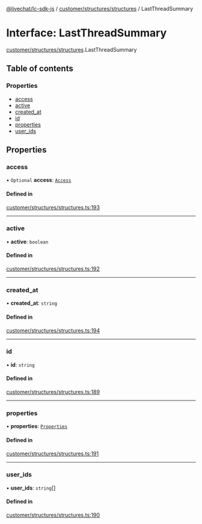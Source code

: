 [@livechat/lc-sdk-js](../README.md) / [customer/structures/structures](../modules/customer_structures_structures.md) / LastThreadSummary

# Interface: LastThreadSummary

[customer/structures/structures](../modules/customer_structures_structures.md).LastThreadSummary

## Table of contents

### Properties

- [access](customer_structures_structures.LastThreadSummary.md#access)
- [active](customer_structures_structures.LastThreadSummary.md#active)
- [created\_at](customer_structures_structures.LastThreadSummary.md#created_at)
- [id](customer_structures_structures.LastThreadSummary.md#id)
- [properties](customer_structures_structures.LastThreadSummary.md#properties)
- [user\_ids](customer_structures_structures.LastThreadSummary.md#user_ids)

## Properties

### access

• `Optional` **access**: [`Access`](customer_structures_structures.Access.md)

#### Defined in

[customer/structures/structures.ts:193](https://github.com/livechat/lc-sdk-js/blob/a921f8a/src/customer/structures/structures.ts#L193)

___

### active

• **active**: `boolean`

#### Defined in

[customer/structures/structures.ts:192](https://github.com/livechat/lc-sdk-js/blob/a921f8a/src/customer/structures/structures.ts#L192)

___

### created\_at

• **created\_at**: `string`

#### Defined in

[customer/structures/structures.ts:194](https://github.com/livechat/lc-sdk-js/blob/a921f8a/src/customer/structures/structures.ts#L194)

___

### id

• **id**: `string`

#### Defined in

[customer/structures/structures.ts:189](https://github.com/livechat/lc-sdk-js/blob/a921f8a/src/customer/structures/structures.ts#L189)

___

### properties

• **properties**: [`Properties`](customer_structures_structures.Properties.md)

#### Defined in

[customer/structures/structures.ts:191](https://github.com/livechat/lc-sdk-js/blob/a921f8a/src/customer/structures/structures.ts#L191)

___

### user\_ids

• **user\_ids**: `string`[]

#### Defined in

[customer/structures/structures.ts:190](https://github.com/livechat/lc-sdk-js/blob/a921f8a/src/customer/structures/structures.ts#L190)
